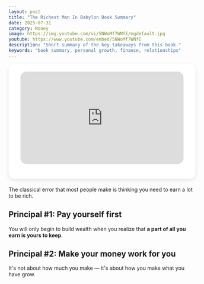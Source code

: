 ```yaml
---
layout: post
title: "The Richest Man In Babylon Book Summary"
date: 2025-07-31
category: Money
image: https://img.youtube.com/vi/5NWoMf7WNfE/mqdefault.jpg
youtube: https://www.youtube.com/embed/5NWoMf7WNfE
description: "Short summary of the key takeaways from this book."
keywords: "book summary, personal growth, finance, relationships"
---
```


<div style="
  background-color: white;
  padding: 20px;
  border-radius: 16px;
  box-shadow: 0 4px 12px rgba(0,0,0,0.1);
  margin: 0 auto 20px auto;
  width: 100%;
  box-sizing: border-box;
">
  <div style="display: flex; justify-content: center; margin-bottom: 20px;">
    <div style="aspect-ratio: 16 / 9; width: 95%; max-width: 700px; position: relative;">
      <iframe 
        src="https://www.youtube.com/embed/5NWoMf7WNfE"
        title="YouTube video player"
        allowfullscreen
        frameborder="0"
        style="position: absolute; inset: 0; width: 100%; height: 100%; border-radius: 16px;">
      </iframe>
    </div>
  </div>
</div>

<!-- Write all content below in Markdown -->
The classical error that most people make is thinking you need to earn a lot to be rich.

## Principal #1: Pay yourself first

You will only begin to build wealth when you realize that **a part of all you earn is yours to keep**.

## Principal #2: Make your money work for you

It's not about how much you make — it's about how you make what you have grow.

